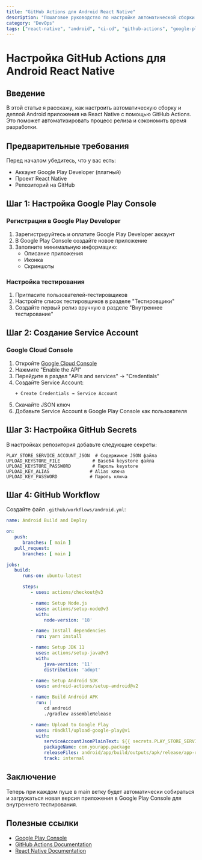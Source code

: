```yaml
---
title: "GitHub Actions для Android React Native"
description: "Пошаговое руководство по настройке автоматической сборки и деплоя Android приложений на React Native через GitHub Actions"
category: "DevOps"
tags: ["react-native", "android", "ci-cd", "github-actions", "google-play"]
---
```


# Настройка GitHub Actions для Android React Native

## Введение

В этой статье я расскажу, как настроить автоматическую сборку и деплой Android приложения на React Native с помощью GitHub Actions. Это поможет автоматизировать процесс релиза и сэкономить время разработки.

## Предварительные требования

Перед началом убедитесь, что у вас есть:
- Аккаунт Google Play Developer (платный)
- Проект React Native
- Репозиторий на GitHub

## Шаг 1: Настройка Google Play Console

### Регистрация в Google Play Developer

1. Зарегистрируйтесь и оплатите Google Play Developer аккаунт
2. В Google Play Console создайте новое приложение
3. Заполните минимальную информацию:
   - Описание приложения
   - Иконка
   - Скриншоты

### Настройка тестирования

1. Пригласите пользователей-тестировщиков
2. Настройте список тестировщиков в разделе "Тестировщики"
3. Создайте первый релиз вручную в разделе "Внутреннее тестирование"

## Шаг 2: Создание Service Account

### Google Cloud Console

1. Откройте [Google Cloud Console](https://cloud.google.com/iam/docs/service-accounts-create)
2. Нажмите "Enable the API"
3. Перейдите в раздел "APIs and services" → "Credentials"
4. Создайте Service Account:
   ```
   + Create Credentials → Service Account
   ```
5. Скачайте JSON ключ
6. Добавьте Service Account в Google Play Console как пользователя

## Шаг 3: Настройка GitHub Secrets

В настройках репозитория добавьте следующие секреты:

```
PLAY_STORE_SERVICE_ACCOUNT_JSON  # Содержимое JSON файла
UPLOAD_KEYSTORE_FILE            # Base64 keystore файла
UPLOAD_KEYSTORE_PASSWORD        # Пароль keystore
UPLOAD_KEY_ALIAS               # Alias ключа
UPLOAD_KEY_PASSWORD            # Пароль ключа
```

## Шаг 4: GitHub Workflow

Создайте файл `.github/workflows/android.yml`:

```yaml
name: Android Build and Deploy

on:
   push:
      branches: [ main ]
   pull_request:
      branches: [ main ]

jobs:
   build:
      runs-on: ubuntu-latest

      steps:
         - uses: actions/checkout@v3

         - name: Setup Node.js
           uses: actions/setup-node@v3
           with:
              node-version: '18'

         - name: Install dependencies
           run: yarn install

         - name: Setup JDK 11
           uses: actions/setup-java@v3
           with:
              java-version: '11'
              distribution: 'adopt'

         - name: Setup Android SDK
           uses: android-actions/setup-android@v2

         - name: Build Android APK
           run: |
              cd android
              ./gradlew assembleRelease

         - name: Upload to Google Play
           uses: r0adkll/upload-google-play@v1
           with:
              serviceAccountJsonPlainText: ${{ secrets.PLAY_STORE_SERVICE_ACCOUNT_JSON }}
              packageName: com.yourapp.package
              releaseFiles: android/app/build/outputs/apk/release/app-release.apk
              track: internal
```

## Заключение

Теперь при каждом пуше в main ветку будет автоматически собираться и загружаться новая версия приложения в Google Play Console для внутреннего тестирования.

## Полезные ссылки

- [Google Play Console](https://play.google.com/console)
- [GitHub Actions Documentation](https://docs.github.com/en/actions)
- [React Native Documentation](https://reactnative.dev/docs/signed-apk-android)
